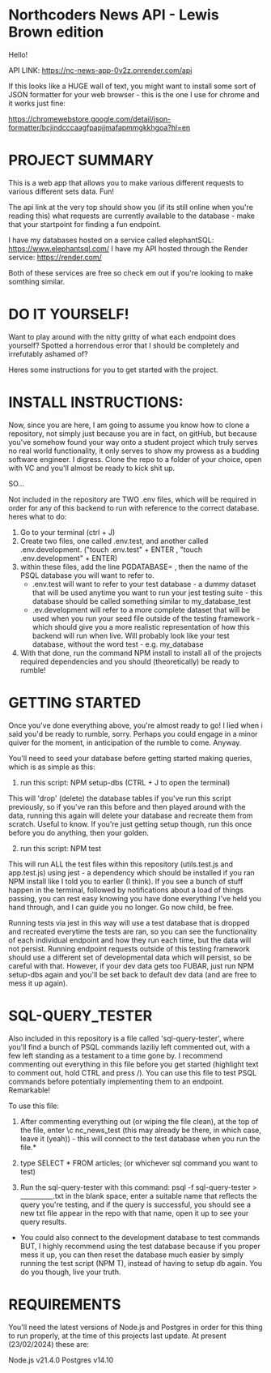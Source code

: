 # Northcoders News API - Lewis Brown edition

Hello!

API LINK: https://nc-news-app-0v2z.onrender.com/api

If this looks like a HUGE wall of text, you might want to install some sort of JSON formatter for your web browser - this is the one I use for chrome and it works just fine:

https://chromewebstore.google.com/detail/json-formatter/bcjindcccaagfpapjjmafapmmgkkhgoa?hl=en

# PROJECT SUMMARY

This is a web app that allows you to make various different requests to various different sets data. Fun!

The api link at the very top should show you (if its still online when you're reading this) what requests are currently available to the database - make that your startpoint for finding a fun endpoint.

I have my databases hosted on a service called elephantSQL: https://www.elephantsql.com/
I have my API hosted through the Render service: https://render.com/

Both of these services are free so check em out if you're looking to make somthing similar.

# DO IT YOURSELF!

Want to play around with the nitty gritty of what each endpoint does yourself? Spotted a horrendous error that I should be completely and irrefutably ashamed of?

Heres some instructions for you to get started with the project.

# INSTALL INSTRUCTIONS:

Now, since you are here, I am going to assume you know how to clone a repository, not simply just because you are in fact, on gitHub, but because you've somehow found your way onto a student project which truly serves no real world functionality, it only serves to show my prowess as a budding software engineer. I digress. Clone the repo to a folder of your choice, open with VC and you'll almost be ready to kick shit up.

SO...

Not included in the repository are TWO .env files, which will be required in order for any of this backend to run with reference to the correct database. heres what to do:

1. Go to your terminal (ctrl + J)
2. Create two files, one called .env.test, and another called .env.development. ("touch .env.test" + ENTER , "touch .env.development" + ENTER)
3. within these files, add the line PGDATABASE= , then the name of the PSQL database you will want to refer to.
    - .env.test will want to refer to your test database - a dummy dataset that will be used anytime you want to run your jest testing suite - this database should be called something similar to my_database_test
    - .ev.development will refer to a more complete dataset that will be used when you run your seed file outside of the testing framework - which should give you a more realistic representation of how this backend will run when live. Will probably look like your test database, without the word test - e.g. my_database
4. With that done, run the command NPM install to install all of the projects required dependencies and you should (theoretically) be ready to rumble!

# GETTING STARTED

Once you've done everything above, you're almost ready to go! I lied when i said you'd be ready to rumble, sorry. Perhaps you could engage in a minor quiver for the moment, in anticipation of the rumble to come. Anyway.

You'll need to seed your database before getting started making queries, which is as simple as this:

1. run this script: NPM setup-dbs (CTRL + J to open the terminal) 

This will 'drop' (delete) the database tables if you've run this script previously, so if you've ran this before and then played around with the data, running this again will delete your database and recreate them from scratch. Useful to know. If you're just getting setup though, run this once before you do anything, then your golden.

2. run this script: NPM test

This will run ALL the test files within this repository (utils.test.js and app.test.js) using jest - a dependency which should be installed if you ran NPM install like I told you to earlier (I think). If you see a bunch of stuff happen in the terminal, followed by notifications about a load of things passing, you can rest easy knowing you have done everything I've held you hand through, and I can guide you no longer. Go now child, be free.

Running tests via jest in this way will use a test database that is dropped and recreated everytime the tests are ran, so you can see the functionality of each individual endpoint and how they run each time, but the data will not persist. Running endpoint requests outside of this testing framework should use a different set of developmental data which will persist, so be careful with that. However, if your dev data gets too FUBAR, just run NPM setup-dbs again and you'll be set back to default dev data (and are free to mess it up again).

# SQL-QUERY_TESTER

Also included in this repository is a file called 'sql-query-tester', where you'll find a bunch of PSQL commands laziliy left commented out, with a few left standing as a testament to a time gone by. I recommend commenting out everything in this file before you get started (highlight text to comment out, hold CTRL and press /). You can use this file to test PSQL commands before potentially implementing them to an endpoint. Remarkable!

To use this file:

1. After commenting everything out (or wiping the file clean), at the top of the file, enter \c nc_news_test (this may already be there, in which case, leave it (yeah)) - this will connect to the test database when you run the file.*

2. type SELECT * FROM articles; (or whichever sql command you want to test)

3. Run the sql-query-tester with this command: psql -f sql-query-tester > __________.txt in the blank space, enter a suitable name that reflects the query you're testing, and if the query is successful, you should see a new txt file appear in the repo with that name, open it up to see your query results.

* You could also connect to the development database to test commands BUT, I highly recommend using the test database because if you proper mess it up, you can then reset the database much easier by simply running the test script (NPM T), instead of having to setup db again. You do you though, live your truth.

# REQUIREMENTS

You'll need the latest versions of Node.js and Postgres in order for this thing to run properly, at the time of this projects last update. At present (23/02/2024) these are:

Node.js  v21.4.0
Postgres v14.10
